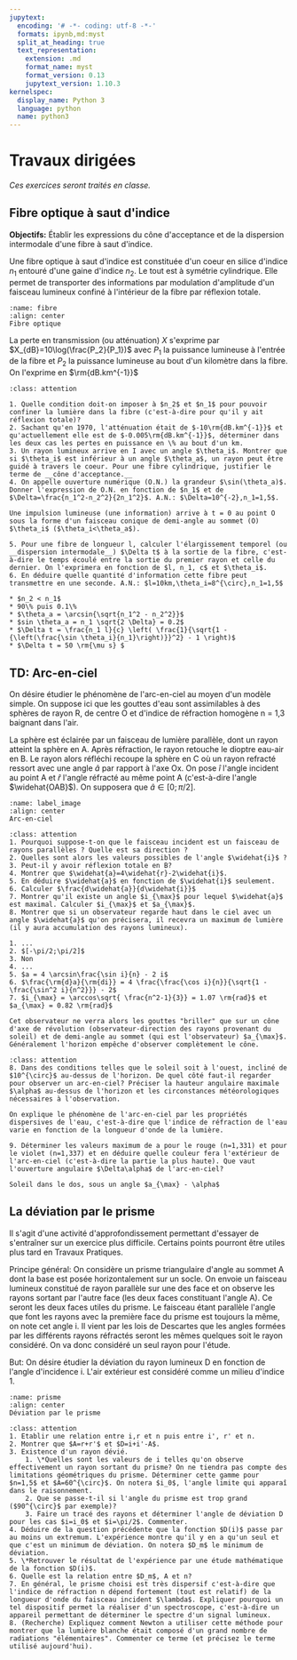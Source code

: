 ```yaml
---
jupytext:
  encoding: '# -*- coding: utf-8 -*-'
  formats: ipynb,md:myst
  split_at_heading: true
  text_representation:
    extension: .md
    format_name: myst
    format_version: 0.13
    jupytext_version: 1.10.3
kernelspec:
  display_name: Python 3
  language: python
  name: python3
---
```


# Travaux dirigées

_Ces exercices seront traités en classe._

## Fibre optique à saut d'indice

__Objectifs:__ Établir les expressions du cône d'acceptance et de la dispersion intermodale d'une fibre à saut d'indice.

Une fibre optique à saut d'indice est constituée d'un coeur en silice d'indice $n_1$ entouré d'une gaine d'indice $n_2$. Le tout est à symétrie cylindrique. Elle permet de transporter des informations par modulation d'amplitude d'un faisceau lumineux confiné à l'intérieur de la fibre par réflexion totale.

```{figure} ./images/fibre_optique.jpg
:name: fibre
:align: center
Fibre optique
```

La perte en transmission (ou atténuation) $X$ s'exprime par $X_{dB}=10\log(\frac{P_2}{P_1})$ avec $P_1$ la puissance lumineuse à l'entrée de la fibre et $P_2$ la puissance lumineuse au bout d'un kilomètre dans la fibre. On l'exprime en $\rm{dB.km^{-1}}$ 


````{admonition} Exercice 
:class: attention

1. Quelle condition doit-on imposer à $n_2$ et $n_1$ pour pouvoir confiner la lumière dans la fibre (c'est-à-dire pour qu'il y ait réflexion totale)?
2. Sachant qu'en 1970, l'atténuation était de $-10\rm{dB.km^{-1}}$ et qu'actuellement elle est de $-0.005\rm{dB.km^{-1}}$, déterminer dans les deux cas les pertes en puissance en \% au bout d'un km.
3. Un rayon lumineux arrive en I avec un angle $\theta_i$. Montrer que si $\theta_i$ est inférieur à un angle $\theta_a$, un rayon peut être guidé à travers le coeur. Pour une fibre cylindrique, justifier le terme de __cône d'acceptance.__
4. On appelle ouverture numérique (O.N.) la grandeur $\sin(\theta_a)$. Donner l'expression de O.N. en fonction de $n_1$ et de $\Delta=\frac{n_1^2-n_2^2}{2n_1^2}$. A.N.: $\Delta=10^{-2},n_1=1,5$.

Une impulsion lumineuse (une information) arrive à t = 0 au point O sous la forme d'un faisceau conique de demi-angle au sommet (O) $\theta_i$ ($\theta_i<\theta_a$).

5. Pour une fibre de longueur l, calculer l'élargissement temporel (ou __dispersion intermodale__) $\Delta t$ à la sortie de la fibre, c'est-à-dire le temps écoulé entre la sortie du premier rayon et celle du dernier. On l'exprimera en fonction de $l, n_1, c$ et $\theta_i$.
6. En déduire quelle quantité d'information cette fibre peut transmettre en une seconde. A.N.: $l=10km,\theta_i=8^{\circ},n_1=1,5$
````

````{topic} Eléments de réponse (sans justification)
* $n_2 < n_1$
* 90\% puis 0.1\%
* $\theta_a = \arcsin{\sqrt{n_1^2 - n_2^2}}$
* $sin \theta_a = n_1 \sqrt{2 \Delta} = 0.2$
* $\Delta t = \frac{n_1 l}{c} \left( \frac{1}{\sqrt{1 - {\left(\frac{\sin \theta_i}{n_1}\right)}}^2} - 1 \right)$
* $\Delta t = 50 \rm{\mu s} $
````

## TD: Arc-en-ciel
On désire étudier le phénomène de l'arc-en-ciel au moyen d'un modèle simple. On suppose ici que les gouttes d'eau sont assimilables à des sphères de rayon R, de centre O et d'indice de réfraction homogène n = 1,3 baignant dans l'air.

La sphère est éclairée par un faisceau de lumière parallèle, dont un rayon atteint la sphère en A. Après réfraction, le rayon retouche le dioptre eau-air en B. Le rayon alors réfléchi recoupe la sphère en C où un rayon refracté ressort avec une angle $\widehat{a}$ par rapport à l'axe Ox. On pose $\widehat{i}$ l'angle incident au point A et $\widehat{r}$ l'angle réfracté au même point A (c'est-à-dire l'angle $\widehat{OAB}$). On supposera que $\widehat{a} \in [0;\pi/2 ]$.

```{figure} ./images/arc_en_ciel.jpg
:name: label_image
:align: center
Arc-en-ciel
```

````{admonition} Exercice 
:class: attention
1. Pourquoi suppose-t-on que le faisceau incident est un faisceau de rayons parallèles ? Quelle est sa direction ?
2. Quelles sont alors les valeurs possibles de l'angle $\widehat{i}$ ?
3. Peut-il y avoir réflexion totale en B?
4. Montrer que $\widehat{a}=4\widehat{r}-2\widehat{i}$.
5. En déduire $\widehat{a}$ en fonction de $\widehat{i}$ seulement.
6. Calculer $\frac{d\widehat{a}}{d\widehat{i}}$
7. Montrer qu'il existe un angle $i_{\max}$ pour lequel $\widehat{a}$ est maximal. Calculer $i_{\max}$ et $a_{\max}$.
8. Montrer que si un observateur regarde haut dans le ciel avec un angle $\widehat{a}$ qu'on précisera, il recevra un maximum de lumière (il y aura accumulation des rayons lumineux).
````
````{topic} Eléments de réponse (sans justification)
1. ...
2. $[-\pi/2;\pi/2]$
3. Non
4. ... 
5. $a = 4 \arcsin\frac{\sin i}{n} - 2 i$
6. $\frac{\rm{d}a}{\rm{di}} = 4 \frac{\frac{\cos i}{n}}{\sqrt{1 - \frac{\sin^2 i}{n^2}}} - 2$
7. $i_{\max} = \arccos\sqrt{ \frac{n^2-1}{3}} = 1.07 \rm{rad}$ et $a_{\max} = 0.82 \rm{rad}$

Cet observateur ne verra alors les gouttes "briller" que sur un cône d'axe de révolution (observateur-direction des rayons provenant du soleil) et de demi-angle au sommet (qui est l'observateur) $a_{\max}$. Généralement l'horizon empêche d'observer complètement le cône.
````

````{admonition} Exercice 
:class: attention
8. Dans des conditions telles que le soleil soit à l'ouest, incliné de $10^{\circ}$ au-dessus de l'horizon. De quel côté faut-il regarder pour observer un arc-en-ciel? Préciser la hauteur angulaire maximale $\alpha$ au-dessus de l'horizon et les circonstances météorologiques nécessaires à l'observation.

On explique le phénomène de l'arc-en-ciel par les propriétés dispersives de l'eau, c'est-à-dire que l'indice de réfraction de l'eau varie en fonction de la longueur d'onde de la lumière.

9. Déterminer les valeurs maximum de a pour le rouge (n=1,331) et pour le violet (n=1,337) et en déduire quelle couleur fera l'extérieur de l'arc-en-ciel (c'est-à-dire la partie la plus haute). Que vaut l'ouverture angulaire $\Delta\alpha$ de l'arc-en-ciel?
````

````{topic} Eléments de réponse (sans justification)
Soleil dans le dos, sous un angle $a_{\max} - \alpha$
````

## La déviation par le prisme
Il s'agit d'une activité d'approfondissement permettant d'essayer de s'entraîner sur un exercice plus difficile. Certains points pourront être utiles plus tard en Travaux Pratiques.

Principe général: On considère un prisme triangulaire d'angle au sommet A dont la base est posée horizontalement sur un socle. On envoie un faisceau lumineux constitué de rayon parallèle sur une des face et on observe les rayons sortant par l'autre face (les deux faces constituant l'angle A). Ce seront les deux faces utiles du prisme. Le faisceau étant parallèle l'angle que font les rayons avec la première face du prisme est toujours la même, on note cet angle i. Il vient par les lois de Descartes que les angles formées par les différents rayons réfractés seront les mêmes quelques soit le rayon considéré. On va donc considéré un seul rayon pour l'étude.

But: On désire étudier la déviation du rayon lumineux D en fonction de l'angle d'incidence i. L'air extérieur est considéré comme un milieu d'indice 1.

```{figure} ./images/optique_prisme_deviation.jpg
:name: prisme
:align: center
Déviation par le prisme
```

````{admonition} Exercice 
:class: attention
1. Etablir une relation entre i,r et n puis entre i', r' et n.
2. Montrer que $A=r+r'$ et $D=i+i'-A$.
3. Existence d'un rayon dévié.
    1. \*Quelles sont les valeurs de i telles qu'on observe effectivement un rayon sortant du prisme? On ne tiendra pas compte des limitations géométriques du prisme. Déterminer cette gamme pour $n=1,5$ et $A=60^{\circ}$. On notera $i_0$, l'angle limite qui apparaî dans le raisonnement.
    2. Que se passe-t-il si l'angle du prisme est trop grand ($90^{\circ}$ par exemple)?
    3. Faire un tracé des rayons et déterminer l'angle de déviation D pour les cas $i=i_0$ et $i=\pi/2$. Commenter.
4. Déduire de la question précédente que la fonction $D(i)$ passe par au moins un extremum. L'expérience montre qu'il y en a qu'un seul et que c'est un minimum de déviation. On notera $D_m$ le minimum de déviation.
5. \*Retrouver le résultat de l'expérience par une étude mathématique de la fonction $D(i)$.
6. Quelle est la relation entre $D_m$, A et n?
7. En général, le prisme choisi est très dispersif c'est-à-dire que l'indice de réfraction n dépend fortement (tout est relatif) de la longueur d'onde du faisceau incident $\lambda$. Expliquer pourquoi un tel dispositif permet la réaliser d'un spectroscope, c'est-à-dire un appareil permettant de déterminer le spectre d'un signal lumineux.
8. (Recherche) Expliquez comment Newton a utiliser cette méthode pour montrer que la lumière blanche était composé d'un grand nombre de radiations "élémentaires". Commenter ce terme (et précisez le terme utilisé aujourd'hui).
````

